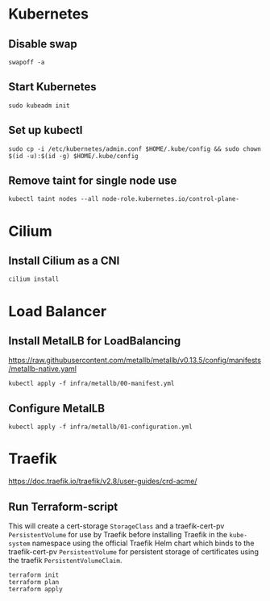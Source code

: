 # Kubernetes

## Disable swap

```shell
swapoff -a
```

## Start Kubernetes

```shell
sudo kubeadm init
```

## Set up kubectl

```shell
sudo cp -i /etc/kubernetes/admin.conf $HOME/.kube/config && sudo chown $(id -u):$(id -g) $HOME/.kube/config
```

## Remove taint for single node use

```shell
kubectl taint nodes --all node-role.kubernetes.io/control-plane-
```

# Cilium

## Install Cilium as a CNI

```shell
cilium install
```

# Load Balancer

## Install MetalLB for LoadBalancing

https://raw.githubusercontent.com/metallb/metallb/v0.13.5/config/manifests/metallb-native.yaml

```shell
kubectl apply -f infra/metallb/00-manifest.yml
```

## Configure MetalLB

```shell
kubectl apply -f infra/metallb/01-configuration.yml
```

# Traefik

https://doc.traefik.io/traefik/v2.8/user-guides/crd-acme/

## Run Terraform-script

This will create a cert-storage `StorageClass` and a traefik-cert-pv `PersistentVolume` for use by Traefik before
installing Traefik in the `kube-system` namespace using the official Traefik Helm chart which binds to the
traefik-cert-pv `PersistentVolume` for persistent storage of certificates using the traefik `PersistentVolumeClaim`.

```shell
terraform init
terraform plan
terraform apply
```